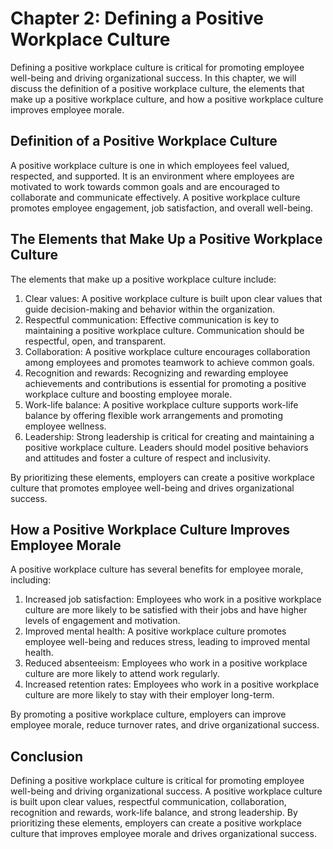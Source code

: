 Chapter 2: Defining a Positive Workplace Culture
================================================

Defining a positive workplace culture is critical for promoting employee well-being and driving organizational success. In this chapter, we will discuss the definition of a positive workplace culture, the elements that make up a positive workplace culture, and how a positive workplace culture improves employee morale.

Definition of a Positive Workplace Culture
------------------------------------------

A positive workplace culture is one in which employees feel valued, respected, and supported. It is an environment where employees are motivated to work towards common goals and are encouraged to collaborate and communicate effectively. A positive workplace culture promotes employee engagement, job satisfaction, and overall well-being.

The Elements that Make Up a Positive Workplace Culture
------------------------------------------------------

The elements that make up a positive workplace culture include:

1. Clear values: A positive workplace culture is built upon clear values that guide decision-making and behavior within the organization.
2. Respectful communication: Effective communication is key to maintaining a positive workplace culture. Communication should be respectful, open, and transparent.
3. Collaboration: A positive workplace culture encourages collaboration among employees and promotes teamwork to achieve common goals.
4. Recognition and rewards: Recognizing and rewarding employee achievements and contributions is essential for promoting a positive workplace culture and boosting employee morale.
5. Work-life balance: A positive workplace culture supports work-life balance by offering flexible work arrangements and promoting employee wellness.
6. Leadership: Strong leadership is critical for creating and maintaining a positive workplace culture. Leaders should model positive behaviors and attitudes and foster a culture of respect and inclusivity.

By prioritizing these elements, employers can create a positive workplace culture that promotes employee well-being and drives organizational success.

How a Positive Workplace Culture Improves Employee Morale
---------------------------------------------------------

A positive workplace culture has several benefits for employee morale, including:

1. Increased job satisfaction: Employees who work in a positive workplace culture are more likely to be satisfied with their jobs and have higher levels of engagement and motivation.
2. Improved mental health: A positive workplace culture promotes employee well-being and reduces stress, leading to improved mental health.
3. Reduced absenteeism: Employees who work in a positive workplace culture are more likely to attend work regularly.
4. Increased retention rates: Employees who work in a positive workplace culture are more likely to stay with their employer long-term.

By promoting a positive workplace culture, employers can improve employee morale, reduce turnover rates, and drive organizational success.

Conclusion
----------

Defining a positive workplace culture is critical for promoting employee well-being and driving organizational success. A positive workplace culture is built upon clear values, respectful communication, collaboration, recognition and rewards, work-life balance, and strong leadership. By prioritizing these elements, employers can create a positive workplace culture that improves employee morale and drives organizational success.
